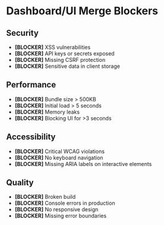 # Dashboard/UI Merge Blockers

## Security
- **[BLOCKER]** XSS vulnerabilities
- **[BLOCKER]** API keys or secrets exposed
- **[BLOCKER]** Missing CSRF protection
- **[BLOCKER]** Sensitive data in client storage

## Performance
- **[BLOCKER]** Bundle size > 500KB
- **[BLOCKER]** Initial load > 5 seconds
- **[BLOCKER]** Memory leaks
- **[BLOCKER]** Blocking UI for >3 seconds

## Accessibility
- **[BLOCKER]** Critical WCAG violations
- **[BLOCKER]** No keyboard navigation
- **[BLOCKER]** Missing ARIA labels on interactive elements

## Quality
- **[BLOCKER]** Broken build
- **[BLOCKER]** Console errors in production
- **[BLOCKER]** No responsive design
- **[BLOCKER]** Missing error boundaries

